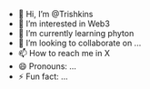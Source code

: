 - 👋 Hi, I’m @Trishkins
- 👀 I’m interested in Web3
- 🌱 I’m currently learning phyton
- 💞️ I’m looking to collaborate on ...
- 📫 How to reach me in X
- 😄 Pronouns: ...
- ⚡ Fun fact: ...

<!---
Trishkins/Trishkins is a ✨ special ✨ repository because its `README.md` (this file) appears on your GitHub profile.
You can click the Preview link to take a look at your changes.
--->
